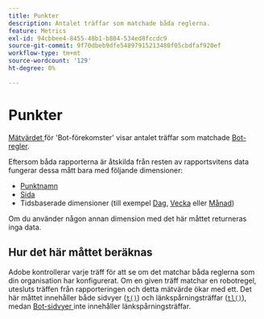 ```yaml
---
title: Punkter
description: Antalet träffar som matchade båda reglerna.
feature: Metrics
exl-id: 94cbbee4-8455-48b1-b804-534ed8fccdc9
source-git-commit: 9f70dbeb9dfe54897915213480f05cbdfaf920ef
workflow-type: tm+mt
source-wordcount: '129'
ht-degree: 0%

---
```


# Punkter

[Mätvärdet ](overview.md) för &#39;Bot-förekomster&#39; visar antalet träffar som matchade [Bot-regler](/help/admin/admin/c-manage-report-suites/c-edit-report-suites/general/bot-removal/bot-rules.md).

Eftersom båda rapporterna är åtskilda från resten av rapportsvitens data fungerar dessa mått bara med följande dimensioner:

* [Punktnamn](../dimensions/bot-name.md)
* [Sida](../dimensions/page.md)
* Tidsbaserade dimensioner (till exempel [Dag](../dimensions/day.md), [Vecka](../dimensions/week.md) eller [Månad](../dimensions/month.md))

Om du använder någon annan dimension med det här måttet returneras inga data.

## Hur det här måttet beräknas

Adobe kontrollerar varje träff för att se om det matchar båda reglerna som din organisation har konfigurerat. Om en given träff matchar en robotregel, utesluts träffen från rapporteringen och detta mätvärde ökar med ett. Det här måttet innehåller både sidvyer ([`t()`](/help/implement/vars/functions/t-method.md)) och länkspårningsträffar ([`tl()`](/help/implement/vars/functions/tl-method.md)), medan [Bot-sidvyer ](bot-page-views.md) inte innehåller länkspårningsträffar.
